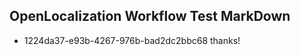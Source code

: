 ## OpenLocalization Workflow Test MarkDown
* 1224da37-e93b-4267-976b-bad2dc2bbc68 
thanks!<!--HONumber=Mar16_HO4-->
